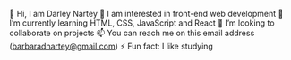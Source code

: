  👋 Hi, I am Darley Nartey
 👀 I am interested in front-end web development
 🌱 I’m currently learning HTML, CSS, JavaScript and React
 💞️ I’m looking to collaborate on projects
📫 You can reach me on this email address (barbaradnartey@gmail.com)
⚡ Fun fact: I like studying

<!---
darleynartey/darleynartey is a ✨ special ✨ repository because its `README.md` (this file) appears on your GitHub profile.
You can click the Preview link to take a look at your changes.
--->

